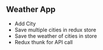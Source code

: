 ## Weather App

- Add City
- Save multiple cities in redux store
- Save the weather of cities in store
- Redux thunk for API call
